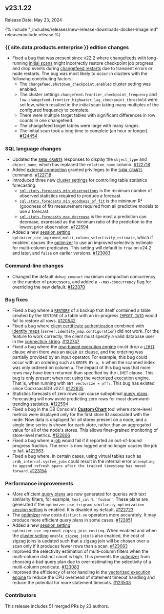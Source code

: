## v23.1.22

Release Date: May 23, 2024

{% include "_includes/releases/new-release-downloads-docker-image.md" release=include.release %}

<h3 id="v23-1-22-{{-site.data.products.enterprise-}}-edition-changes">{{ site.data.products.enterprise }} edition changes</h3>

- Fixed a bug that was present since v22.2 where [changefeeds](/docs/v23.1/change-data-capture-overview.md) with long-running [initial scans](/docs/v23.1/create-changefeed.md#initial-scan) might incorrectly restore checkpoint job progress and drop events during [changefeed restarts](/docs/v23.1/changefeed-messages.md#duplicate-messages) due to transient errors or node restarts. The bug was most likely to occur in clusters with the following contributing factors:
    - The `changefeed.shutdown_checkpoint.enabled` [cluster setting](/docs/v23.1/cluster-settings.md) was enabled.
    - The cluster settings `changefeed.frontier_checkpoint_frequency` and `low changefeed.frontier_highwater_lag_checkpoint_threshold` were set low, which resulted in the initial scan taking many multiples of the configured frequency to complete.
    - There were multiple target tables with significant differences in row counts in one changefeed.
    - The changefeed target tables were large with many ranges.
    - The initial scan took a long time to complete (an hour or longer). [#124454][#124454]

<h3 id="v23-1-22-sql-language-changes">SQL language changes</h3>

- Updated the [`SHOW GRANTS`](/docs/v23.1/show-grants.md) responses to display the `object_type` and `object_name`, which has replaced the `relation_name` column. [#122718][#122718]
- Added [external connection](/docs/v23.1/create-external-connection.md) granted privileges to the [`SHOW GRANTS`](/docs/v23.1/show-grants.md) command. [#122718][#122718]
- Introduced three new [cluster settings](/docs/v23.1/cluster-settings.md) for controlling table statistics forecasting:
    - [`sql.stats.forecasts.min_observations`](/docs/v23.1/cluster-settings.md) is the minimum number of observed statistics required to produce a forecast.
    - [`sql.stats.forecasts.min_goodness_of_fit`](/docs/v23.1/cluster-settings.md) is the minimum R² (goodness of fit) measurement required from all predictive models to use a forecast.
    - [`sql.stats.forecasts.max_decrease`](/docs/v23.1/cluster-settings.md) is the most a prediction can decrease, expressed as the minimum ratio of the prediction to the lowest prior observation.  [#122594][#122594]
- Added a new [session setting](/docs/v23.1/session-variables.md) `optimizer_use_improved_multi_column_selectivity_estimate`, which if enabled, causes the [optimizer](/docs/v23.1/cost-based-optimizer.md) to use an improved selectivity estimate for multi-column predicates. This setting will default to `true` on v24.2 and later, and `false` on earlier versions. [#123083][#123083]

<h3 id="v23-1-22-command-line-changes">Command-line changes</h3>

- Changed the default `debug compact` maximum compaction concurrency to the number of processors, and added a `--max-concurrency` flag for overriding the new default. [#123070][#123070]

<h3 id="v23-1-22-bug-fixes">Bug fixes</h3>

- Fixed a bug where a [`RESTORE`](../v23.1/restore.html) of a backup that itself contained a table created by the `RESTORE` of a table with an in-progress [`IMPORT INTO`](../v23.1/import-into.html) would fail to restore all rows. [#120542][#120542]
- Fixed a bug where [client certificate authentication](/docs/v23.1/authentication.md#client-authentication) combined with [identity maps](/docs/v23.1/sso-sql.md#identity-map-configuration) (`server.identity_map.configuration`) did not work. For the feature to work correctly, the client must specify a valid database user in the [connection string](/docs/v23.1/connection-parameters.md). [#122747][#122747]
- Fixed a bug where the [row-based execution engine](/docs/v23.1/architecture/sql-layer.md#query-execution) could drop a [`LIMIT`](/docs/v23.1/limit-offset.md) clause when there was an [`ORDER BY`](/docs/v23.1/order-by.md) clause, and the ordering was partially provided by an input operator. For example, this bug could occur with an ordering such as `ORDER BY a, b` when the scanned index was only ordered on column `a`. The impact of this bug was that more rows may have been returned than specified by the `LIMIT` clause. This bug is only present when not using the [vectorized execution engine](/docs/v23.1/architecture/sql-layer.md#vectorized-query-execution). That is, when running with `SET vectorize = off;`. This bug has existed since CockroachDB v22.1. [#122835][#122835]
- Statistics forecasts of zero rows can cause suboptimal [query plans](/docs/v23.1/cost-based-optimizer.md). Forecasting will now avoid predicting zero rows for most downward-trending statistics. [#122594][#122594]
- Fixed a bug in the DB Console's [**Custom Chart**](/docs/v23.1/ui-custom-chart-debug-page.md) tool where store-level metrics were displayed only for the first store ID associated with the node. Now data is displayed for all stores present on a node, and a single time series is shown for each store, rather than an aggregated value for all of the node's stores. This allows finer-grained monitoring of store-level metrics. [#122806][#122806]
- Fixed a bug where a [job](/docs/v23.1/show-jobs.md) would fail if it reported an out-of-bound progress fraction. The error is now logged and no longer causes the job to fail. [#122963][#122963]
- Fixed a bug where, in certain cases, using virtual tables such as `crdb_internal.system_jobs` could result in the internal error `attempting to append refresh spans after the tracked timestamp has moved forward`. [#123154][#123154]

<h3 id="v23-1-22-performance-improvements">Performance improvements</h3>

- More efficient [query plans](/docs/v23.1/cost-based-optimizer.md) are now generated for queries with text similarity filters, for example, `text_col % 'foobar'`. These plans are generated if the `optimizer_use_trigram_similarity_optimization` [session setting](/docs/v23.1/set-vars.md) is enabled. It is disabled by default. [#122723][#122723]
- The [optimizer](/docs/v23.1/cost-based-optimizer.md) now costs `distinct-on` operators more accurately. It may produce more efficient query plans in some cases. [#122851][#122851]
- Added a new [session setting](/docs/v23.1/session-variables.md) `optimizer_use_improved_zigzag_join_costing`. When enabled and when the [cluster setting](/docs/v23.1/cluster-settings.md) `enable_zigzag_join` is also enabled, the cost of zigzag joins is updated such that a zigzag join will be chosen over a scan only if it produces fewer rows than a scan. [#123083][#123083]
- Improved the selectivity estimation of multi-column filters when the multi-column distinct count is high. This prevents the [optimizer](/docs/v23.1/cost-based-optimizer.md) from choosing a bad query plan due to over-estimating the selectivity of a multi-column predicate. [#123083][#123083]
- Improved the efficiency of error handling in the [vectorized execution engine](/docs/v23.1/vectorized-execution.md) to reduce the CPU overhead of statement timeout handling and reduce the potential for more statement timeouts. [#123503][#123503]

<div class="release-note-contributors" markdown="1">

<h3 id="v23-1-22-contributors">Contributors</h3>

This release includes 51 merged PRs by 23 authors.

</div>

[#120542]: https://github.com/cockroachdb/cockroach/pull/120542
[#122594]: https://github.com/cockroachdb/cockroach/pull/122594
[#122718]: https://github.com/cockroachdb/cockroach/pull/122718
[#122723]: https://github.com/cockroachdb/cockroach/pull/122723
[#122747]: https://github.com/cockroachdb/cockroach/pull/122747
[#122806]: https://github.com/cockroachdb/cockroach/pull/122806
[#122835]: https://github.com/cockroachdb/cockroach/pull/122835
[#122851]: https://github.com/cockroachdb/cockroach/pull/122851
[#122963]: https://github.com/cockroachdb/cockroach/pull/122963
[#123070]: https://github.com/cockroachdb/cockroach/pull/123070
[#123083]: https://github.com/cockroachdb/cockroach/pull/123083
[#123154]: https://github.com/cockroachdb/cockroach/pull/123154
[#123377]: https://github.com/cockroachdb/cockroach/pull/123377
[#123396]: https://github.com/cockroachdb/cockroach/pull/123396
[#123503]: https://github.com/cockroachdb/cockroach/pull/123503
[#124454]: https://github.com/cockroachdb/cockroach/pull/124454
[dc349c389]: https://github.com/cockroachdb/cockroach/commit/dc349c389
